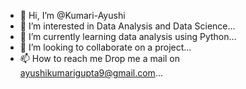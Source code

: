 - 👋 Hi, I’m @Kumari-Ayushi
- 👀 I’m interested in Data Analysis and Data Science...
- 🌱 I’m currently learning data analysis using Python...
- 💞️ I’m looking to collaborate on a project...
- 📫 How to reach me Drop me a mail on ayushikumarigupta9@gmail.com...

<!---
Kumari-Ayushi/Kumari-Ayushi is a ✨ special ✨ repository because its `README.md` (this file) appears on your GitHub profile.
You can click the Preview link to take a look at your changes.
--->
